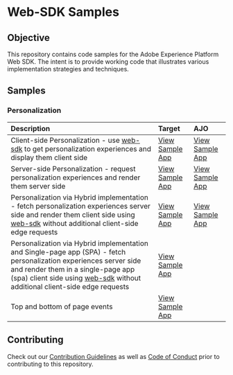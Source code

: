 # Web-SDK Samples

## Objective

This repository contains code samples for the Adobe Experience Platform Web SDK. The intent is to provide working code that illustrates various implementation strategies and techniques.

## Samples

### Personalization

| Description                                                                                                                                                                                                                                                                                                                 | Target                                                | AJO                                                |
|:----------------------------------------------------------------------------------------------------------------------------------------------------------------------------------------------------------------------------------------------------------------------------------------------------------------------------| :---------------------------------------------------- | :------------------------------------------------- |
| Client-side Personalization - use [web-sdk](https://experienceleague.adobe.com/docs/experience-platform/edge/home.html?lang=en) to get personalization experiences and display them client side                                                                                                                             | [View Sample App](target/personalization-client-side) | [View Sample App](ajo/personalization-client-side) |
| Server-side Personalization - request personalization experiences and render them server side                                                                                                                                                                                                                               | [View Sample App](target/personalization-server-side) | [View Sample App](ajo/personalization-server-side) |
| Personalization via Hybrid implementation - fetch personalization experiences server side and render them client side using [web-sdk](https://experienceleague.adobe.com/docs/experience-platform/edge/home.html?lang=en) without additional client-side edge requests                                                      | [View Sample App](target/personalization-hybrid)      | [View Sample App](ajo/personalization-hybrid)      |
| Personalization via Hybrid implementation and Single-page app (SPA) - fetch personalization experiences server side and render them in a single-page app (spa) client side using [web-sdk](https://experienceleague.adobe.com/docs/experience-platform/edge/home.html?lang=en) without additional client-side edge requests | [View Sample App](target/personalization-hybrid-spa)  |                                                    |
|Top and bottom of page events|[View Sample App](top-and-bottom)||

## Contributing

Check out our [Contribution Guidelines](.github/contributing.md) as well as [Code of Conduct](code_of_conduct.md) prior
to contributing to this repository.
